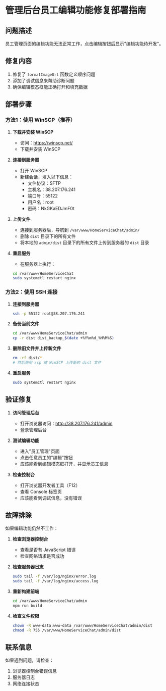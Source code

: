 # 管理后台员工编辑功能修复部署指南

## 问题描述
员工管理页面的编辑功能无法正常工作，点击编辑按钮后显示"编辑功能待开发"。

## 修复内容
1. 修复了 `formatImageUrl` 函数定义顺序问题
2. 添加了调试信息来帮助诊断问题
3. 确保编辑模态框能正确打开和填充数据

## 部署步骤

### 方法1：使用 WinSCP（推荐）

1. **下载并安装 WinSCP**
   - 访问：https://winscp.net/
   - 下载并安装 WinSCP

2. **连接到服务器**
   - 打开 WinSCP
   - 新建会话，填入以下信息：
     - 文件协议：SFTP
     - 主机名：38.207.176.241
     - 端口号：55122
     - 用户名：root
     - 密码：NkGKaEDJmF0t

3. **上传文件**
   - 连接到服务器后，导航到 `/var/www/HomeServiceChat/admin/`
   - 删除 `dist` 目录下的所有文件
   - 将本地的 `admin/dist` 目录下的所有文件上传到服务器的 `dist` 目录

4. **重启服务**
   - 在服务器上执行：
   ```bash
   cd /var/www/HomeServiceChat
   sudo systemctl restart nginx
   ```

### 方法2：使用 SSH 连接

1. **连接到服务器**
   ```bash
   ssh -p 55122 root@38.207.176.241
   ```

2. **备份当前文件**
   ```bash
   cd /var/www/HomeServiceChat/admin
   cp -r dist dist_backup_$(date +%Y%m%d_%H%M%S)
   ```

3. **删除旧文件并上传新文件**
   ```bash
   rm -rf dist/*
   # 然后使用 scp 或 WinSCP 上传新的 dist 文件
   ```

4. **重启服务**
   ```bash
   sudo systemctl restart nginx
   ```

## 验证修复

1. **访问管理后台**
   - 打开浏览器访问：http://38.207.176.241/admin
   - 登录管理后台

2. **测试编辑功能**
   - 进入"员工管理"页面
   - 点击任意员工的"编辑"按钮
   - 应该能看到编辑模态框打开，并显示员工信息

3. **检查控制台**
   - 打开浏览器开发者工具（F12）
   - 查看 Console 标签页
   - 应该能看到调试信息，没有错误

## 故障排除

如果编辑功能仍然不工作：

1. **检查浏览器控制台**
   - 查看是否有 JavaScript 错误
   - 检查网络请求是否成功

2. **检查服务器日志**
   ```bash
   sudo tail -f /var/log/nginx/error.log
   sudo tail -f /var/log/nginx/access.log
   ```

3. **重新构建前端**
   ```bash
   cd /var/www/HomeServiceChat/admin
   npm run build
   ```

4. **检查文件权限**
   ```bash
   chown -R www-data:www-data /var/www/HomeServiceChat/admin/dist
   chmod -R 755 /var/www/HomeServiceChat/admin/dist
   ```

## 联系信息

如果遇到问题，请检查：
1. 浏览器控制台错误信息
2. 服务器日志
3. 网络连接状态 
